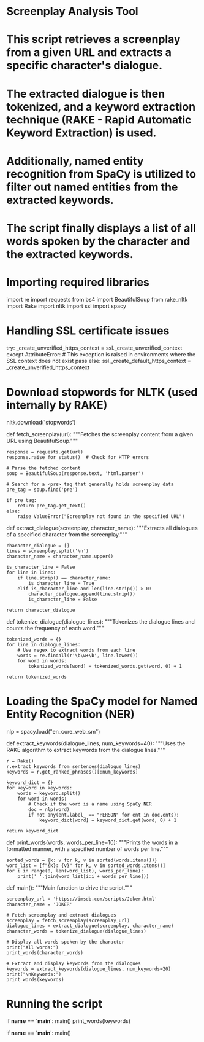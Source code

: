# Screenplay Analysis Tool

# This script retrieves a screenplay from a given URL and extracts a specific character's dialogue.
# The extracted dialogue is then tokenized, and a keyword extraction technique (RAKE - Rapid Automatic Keyword Extraction) is used.
# Additionally, named entity recognition from SpaCy is utilized to filter out named entities from the extracted keywords.
# The script finally displays a list of all words spoken by the character and the extracted keywords.

# Importing required libraries
import re
import requests
from bs4 import BeautifulSoup
from rake_nltk import Rake
import nltk
import ssl
import spacy

# Handling SSL certificate issues
try:
    _create_unverified_https_context = ssl._create_unverified_context
except AttributeError:
    # This exception is raised in environments where the SSL context does not exist
    pass
else:
    ssl._create_default_https_context = _create_unverified_https_context

# Download stopwords for NLTK (used internally by RAKE)
nltk.download('stopwords')

def fetch_screenplay(url):
    """Fetches the screenplay content from a given URL using BeautifulSoup."""
    
    response = requests.get(url)
    response.raise_for_status()  # Check for HTTP errors
    
    # Parse the fetched content
    soup = BeautifulSoup(response.text, 'html.parser')
    
    # Search for a <pre> tag that generally holds screenplay data
    pre_tag = soup.find('pre')

    if pre_tag:
        return pre_tag.get_text()
    else:
        raise ValueError("Screenplay not found in the specified URL")

def extract_dialogue(screenplay, character_name):
    """Extracts all dialogues of a specified character from the screenplay."""
    
    character_dialogue = []
    lines = screenplay.split('\n')
    character_name = character_name.upper()

    is_character_line = False
    for line in lines:
        if line.strip() == character_name:
            is_character_line = True
        elif is_character_line and len(line.strip()) > 0:
            character_dialogue.append(line.strip())
            is_character_line = False

    return character_dialogue

def tokenize_dialogue(dialogue_lines):
    """Tokenizes the dialogue lines and counts the frequency of each word."""
    
    tokenized_words = {}
    for line in dialogue_lines:
        # Use regex to extract words from each line
        words = re.findall(r'\b\w+\b', line.lower())
        for word in words:
            tokenized_words[word] = tokenized_words.get(word, 0) + 1

    return tokenized_words

# Loading the SpaCy model for Named Entity Recognition (NER)
nlp = spacy.load("en_core_web_sm")

def extract_keywords(dialogue_lines, num_keywords=40):
    """Uses the RAKE algorithm to extract keywords from the dialogue lines."""
    
    r = Rake()
    r.extract_keywords_from_sentences(dialogue_lines)
    keywords = r.get_ranked_phrases()[:num_keywords]

    keyword_dict = {}
    for keyword in keywords:
        words = keyword.split()
        for word in words:
            # Check if the word is a name using SpaCy NER
            doc = nlp(word)
            if not any(ent.label_ == "PERSON" for ent in doc.ents):
                keyword_dict[word] = keyword_dict.get(word, 0) + 1

    return keyword_dict

def print_words(words, words_per_line=10):
    """Prints the words in a formatted manner, with a specified number of words per line."""
    
    sorted_words = {k: v for k, v in sorted(words.items())}
    word_list = [f"{k}: {v}" for k, v in sorted_words.items()]
    for i in range(0, len(word_list), words_per_line):
        print(' '.join(word_list[i:i + words_per_line]))

def main():
    """Main function to drive the script."""
    
    screenplay_url = 'https://imsdb.com/scripts/Joker.html'
    character_name = 'JOKER'

    # Fetch screenplay and extract dialogues
    screenplay = fetch_screenplay(screenplay_url)
    dialogue_lines = extract_dialogue(screenplay, character_name)
    character_words = tokenize_dialogue(dialogue_lines)

    # Display all words spoken by the character
    print("All words:")
    print_words(character_words)

    # Extract and display keywords from the dialogues
    keywords = extract_keywords(dialogue_lines, num_keywords=20)
    print("\nKeywords:")
    print_words(keywords)

# Running the script
if __name__ == '__main__':
    main()
    print_words(keywords)

if __name__ == '__main__':
    main()
